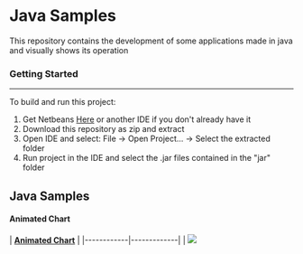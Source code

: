 # Java Samples

This repository contains the development of some applications made in java and visually shows its operation


### Getting Started
---------------------------------------------------------------------------------------
To build and run this project:
1. Get Netbeans [Here](http://archive.org/download/jdk-8u111-nb-8_2/) or another IDE if you don't already have it
2. Download this repository as zip and extract
3. Open IDE and select: File -> Open Project... -> Select the extracted folder
4. Run project in the IDE and select the .jar files contained in the "jar" folder

## Java Samples

#### Animated Chart


| [**Animated Chart**](http://archive.org/download/jdk-8u111-nb-8_2/)     | 
|------------|-------------| 
|  <img src="https://i.ibb.co/JFZNkqy/247.png" width=""> 

